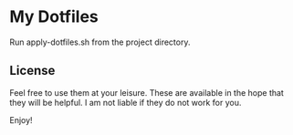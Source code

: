 My Dotfiles
===========
Run apply-dotfiles.sh from the project directory.

License
-------
Feel free to use them at your leisure. These are available in the hope that
they will be helpful. I am not liable if they do not work for you.

Enjoy!

